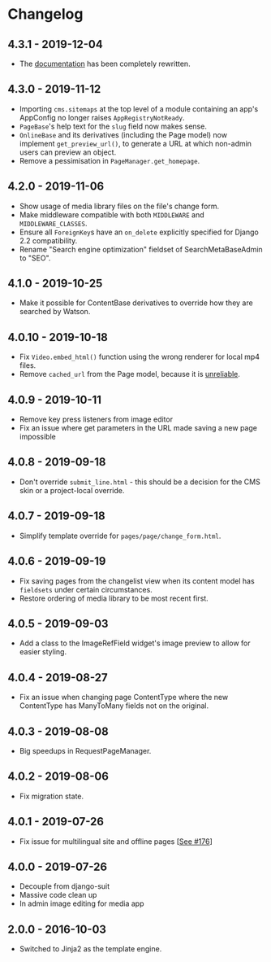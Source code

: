 # Changelog

## 4.3.1 - 2019-12-04
* The [documentation](https://onespacemedia.github.io/cms/) has been completely rewritten.

## 4.3.0 - 2019-11-12
* Importing `cms.sitemaps` at the top level of a module containing an app's AppConfig no longer raises `AppRegistryNotReady`.
* `PageBase`'s help text for the `slug` field now makes sense.
* `OnlineBase` and its derivatives (including the Page model) now implement `get_preview_url()`, to generate a URL at which non-admin users can preview an object.
* Remove a pessimisation in `PageManager.get_homepage`.

## 4.2.0 - 2019-11-06

* Show usage of media library files on the file's change form.
* Make middleware compatible with both `MIDDLEWARE` and `MIDDLEWARE_CLASSES`.
* Ensure all `ForeignKey`s have an `on_delete` explicitly specified for Django 2.2 compatibility.
* Rename "Search engine optimization" fieldset of SearchMetaBaseAdmin to "SEO".

## 4.1.0 - 2019-10-25
* Make it possible for ContentBase derivatives to override how they are searched by Watson.

## 4.0.10 - 2019-10-18
* Fix `Video.embed_html()` function using the wrong renderer for local mp4 files.
* Remove `cached_url` from the Page model, because it is [unreliable](https://github.com/onespacemedia/cms/pull/181).

## 4.0.9 - 2019-10-11

* Remove key press listeners from image editor
* Fix an issue where get parameters in the URL made saving a new page impossible

## 4.0.8 - 2019-09-18

* Don't override `submit_line.html` - this should be a decision for the CMS skin or a project-local override.

## 4.0.7 - 2019-09-18

* Simplify template override for `pages/page/change_form.html`.

## 4.0.6 - 2019-09-19

* Fix saving pages from the changelist view when its content model has `fieldsets` under certain circumstances.
* Restore ordering of media library to be most recent first.

## 4.0.5 - 2019-09-03

* Add a class to the ImageRefField widget's image preview to allow for easier styling.

## 4.0.4 - 2019-08-27

* Fix an issue when changing page ContentType where the new ContentType has ManyToMany fields not on the original.

## 4.0.3 - 2019-08-08

* Big speedups in RequestPageManager.

## 4.0.2 - 2019-08-06

* Fix migration state.

## 4.0.1 - 2019-07-26

* Fix issue for multilingual site and offline pages [[See #176](https://github.com/onespacemedia/cms/pull/176/files)]

## 4.0.0 - 2019-07-26

* Decouple from django-suit
* Massive code clean up
* In admin image editing for media app

## 2.0.0 - 2016-10-03

* Switched to Jinja2 as the template engine.
